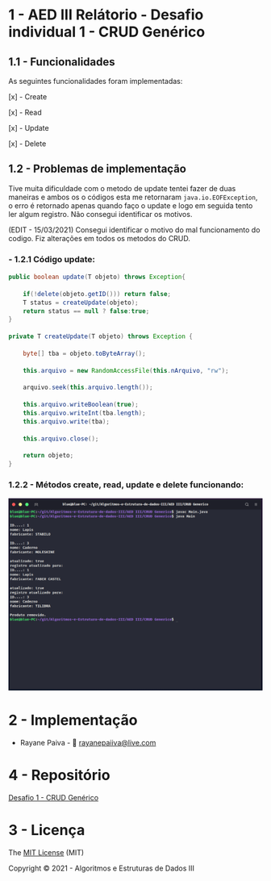 # 1 - AED III Relátorio - Desafio individual 1 - CRUD Genérico

## 1.1 - Funcionalidades

As seguintes funcionalidades foram implementadas:

[x] - Create

[x] - Read

[x] - Update

[x] - Delete

## 1.2 - Problemas de implementação

Tive muita dificuldade com o metodo de update tentei fazer de duas maneiras e ambos os o códigos esta me retornaram `java.io.EOFException`, o erro é retornado apenas quando faço o update e logo em seguida tento ler algum registro. Não consegui identificar os motivos. 

(EDIT - 15/03/2021) Consegui identificar o motivo do mal funcionamento do codigo. Fiz alterações em todos os metodos do CRUD.

### - 1.2.1 Código update:
```java
public boolean update(T objeto) throws Exception{
    
    if(!delete(objeto.getID())) return false;        
    T status = createUpdate(objeto);
    return status == null ? false:true;
}

private T createUpdate(T objeto) throws Exception {
    
    byte[] tba = objeto.toByteArray();

    this.arquivo = new RandomAccessFile(this.nArquivo, "rw");        

    arquivo.seek(this.arquivo.length());          

    this.arquivo.writeBoolean(true);
    this.arquivo.writeInt(tba.length);
    this.arquivo.write(tba);
    
    this.arquivo.close();        

    return objeto;
}
```

### 1.2.2 - Métodos create, read, update e delete funcionando:

![Terminal](img/terminal4.png)


# 2 - Implementação

* Rayane Paiva - :email: rayanepaiiva@live.com

# 4 - Repositório

[Desafio 1 - CRUD Genérico](https://github.com/systemagic-91/Algoritmos-e-Estrutura-de-dados-III)

# 3 - Licença

The [MIT License](https://pt.wikipedia.org/wiki/Licen%C3%A7a_MIT) (MIT)

Copyright :copyright: 2021 - Algoritmos e Estruturas de Dados III